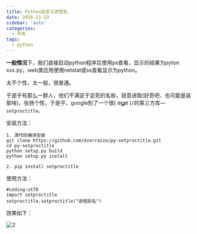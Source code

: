 ```yaml
---
title: Python自定义进程名
date: 2016-11-23
sidebar: 'auto'
categories:
  - 开发
tags:
  - python
---
```


**一般情况**下，我们直接启动python程序后使用ps查看，显示的结果为pyton xxx.py，web类应用使用netstat或ss查看显示为python。

太不个性，太一般，很普通。

于是乎有那么一群人，他们不满足于定死的名称，锐意进取\(好奇吧、也可能是装那啥\)，张扬个性，于是乎，google到了一个很\( ఠൠఠ \)ﾉ的第三方库—`setproctitle。`

安装方法：

```
1. 源代码编译安装
git clone https://github.com/dvarrazzo/py-setproctitle.git
cd py-setproctitle
python setup.py build
python setup.py install

2. pip install setproctitle
```

使用方法：

```
#coding:utf8
import setproctitle
setproctitle.setproctitle("进程别名")
```

效果如下：

![2](http://static.saintic.com/interest.blog/blog/19239552948954297.png)
